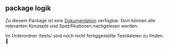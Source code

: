 ## package logik

Zu diesem Package ist eine [Dokumentation](https://github.com/ProPra16/programmierpraktikum-abschlussprojekt-the-avaders/blob/master/doc/Logik/Projekt7_Bericht_Logik.pdf) verfügbar. Dort können alle relevanten Konzepte und Spezifikationen nachgelesen werden.

Im Unterordner /tests/ sind noch nicht fertiggestellte Testdateien zu finden. :construction:
